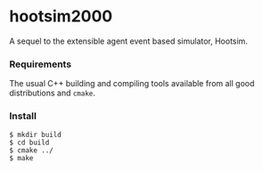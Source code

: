 hootsim2000
===========

A sequel to the extensible agent event based simulator, Hootsim.

### Requirements

The usual C++ building and compiling tools available from all good distributions and ```cmake```.

### Install

    $ mkdir build
    $ cd build
    $ cmake ../
    $ make
